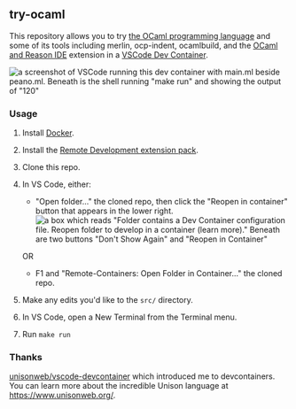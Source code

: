 ## try-ocaml

This repository allows you to try [the OCaml programming language](https://ocaml.org/) and some of its tools including merlin, ocp-indent, ocamlbuild, and the [OCaml and Reason IDE](https://marketplace.visualstudio.com/items?itemName=freebroccolo.reasonml) extension in a [VSCode Dev Container](https://code.visualstudio.com/docs/remote/containers).

![a screenshot of VSCode running this dev container with main.ml beside peano.ml. Beneath is the shell running "make run" and showing the output of "120"](https://user-images.githubusercontent.com/287268/107507186-33d2ea80-6b6d-11eb-92f0-f67585debcff.png)

### Usage

1. Install [Docker](https://docs.docker.com/get-docker/).
2. Install the [Remote Development extension pack](https://marketplace.visualstudio.com/items?itemName=ms-vscode-remote.vscode-remote-extensionpack).
3. Clone this repo.
4. In VS Code, either:
    - "Open folder..." the cloned repo, then click the "Reopen in container" button that appears in the lower right.
    ![a box which reads "Folder contains a Dev Container configuration file. Reopen folder to develop in a container (learn more)." Beneath are two buttons "Don't Show Again" and "Reopen in Container"](https://user-images.githubusercontent.com/287268/107507223-3fbeac80-6b6d-11eb-8027-7baa3b763cb3.png)

    OR
    - F1 and "Remote-Containers: Open Folder in Container..." the cloned repo.
5. Make any edits you'd like to the `src/` directory.
6. In VS Code, open a New Terminal from the Terminal menu.
7. Run `make run`

### Thanks

[unisonweb/vscode-devcontainer](https://github.com/unisonweb/vscode-devcontainer) which introduced me to devcontainers. You can learn more about the incredible Unison language at https://www.unisonweb.org/.
